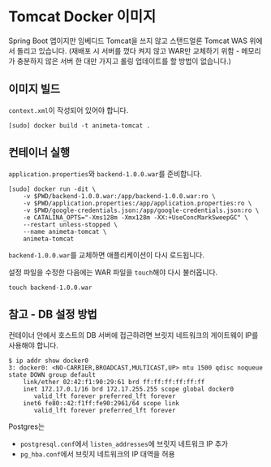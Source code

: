 # Tomcat Docker 이미지

Spring Boot 앱이지만 임베디드 Tomcat을 쓰지 않고 스탠드얼론 Tomcat WAS 위에서 돌리고 있습니다. (재배포 시 서버를 껐다 켜지 않고 WAR만 교체하기 위함 - 메모리가 충분하지 않은 서버 한 대만 가지고 롤링 업데이트를 할 방법이 없습니다.)

## 이미지 빌드

`context.xml`이 작성되어 있어야 합니다.

```
[sudo] docker build -t animeta-tomcat .
```

## 컨테이너 실행

`application.properties`와 `backend-1.0.0.war`를 준비합니다.

```
[sudo] docker run -dit \
    -v $PWD/backend-1.0.0.war:/app/backend-1.0.0.war:ro \
    -v $PWD/application.properties:/app/application.properties:ro \
    -v $PWD/google-credentials.json:/app/google-credentials.json:ro \
    -e CATALINA_OPTS="-Xms128m -Xmx128m -XX:+UseConcMarkSweepGC" \
    --restart unless-stopped \
    --name animeta-tomcat \
    animeta-tomcat
```

`backend-1.0.0.war`를 교체하면 애플리케이션이 다시 로드됩니다.

설정 파일을 수정한 다음에는 WAR 파일을 `touch`해야 다시 불러옵니다.

```
touch backend-1.0.0.war
```

## 참고 - DB 설정 방법

컨테이너 안에서 호스트의 DB 서버에 접근하려면 브릿지 네트워크의 게이트웨이 IP를 사용해야 합니다.

```
$ ip addr show docker0
3: docker0: <NO-CARRIER,BROADCAST,MULTICAST,UP> mtu 1500 qdisc noqueue state DOWN group default 
    link/ether 02:42:f1:90:29:61 brd ff:ff:ff:ff:ff:ff
    inet 172.17.0.1/16 brd 172.17.255.255 scope global docker0
       valid_lft forever preferred_lft forever
    inet6 fe80::42:f1ff:fe90:2961/64 scope link 
       valid_lft forever preferred_lft forever
```

Postgres는

* `postgresql.conf`에서 `listen_addresses`에 브릿지 네트워크 IP 추가
* `pg_hba.conf`에서 브릿지 네트워크의 IP 대역을 허용
